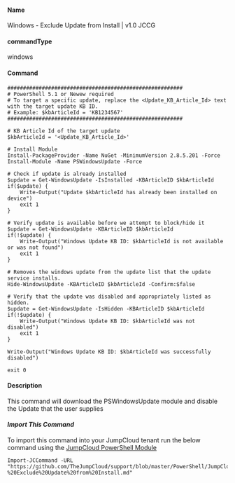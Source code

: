 #### Name

Windows - Exclude Update from Install | v1.0 JCCG

#### commandType

windows

#### Command

```
########################################################
# PowerShell 5.1 or Newew required
# To target a specific update, replace the <Update_KB_Article_Id> text with the target update KB ID.
# Example: $kbArticleId = 'KB1234567'
########################################################

# KB Article Id of the target update
$kbArticleId = '<Update_KB_Article_Id>'

# Install Module
Install-PackageProvider -Name NuGet -MinimumVersion 2.8.5.201 -Force
Install-Module -Name PSWindowsUpdate -Force
    
# Check if update is already installed
$update = Get-WindowsUpdate -IsInstalled -KBArticleID $kbArticleId
if($update) {
    Write-Output("Update $kbArticleId has already been installed on device")
    exit 1
}

# Verify update is available before we attempt to block/hide it
$update = Get-WindowsUpdate -KBArticleID $kbArticleId
if(!$update) {
    Write-Output("Windows Update KB ID: $kbArticleId is not available or was not found")
    exit 1
}

# Removes the windows update from the update list that the update service installs.
Hide-WindowsUpdate -KBArticleID $kbArticleId -Confirm:$false
    
# Verify that the update was disabled and appropriately listed as hidden.
$update = Get-WindowsUpdate -IsHidden -KBArticleID $kbArticleId
if(!$update) {
    Write-Output("Windows Update KB ID: $kbArticleId was not disabled")
    exit 1
}

Write-Output("Windows Update KB ID: $kbArticleId was successfully disabled")

exit 0
```

#### Description

This command will download the PSWindowsUpdate module and disable the Update that the user supplies

#### *Import This Command*

To import this command into your JumpCloud tenant run the below command using the [JumpCloud PowerShell Module](https://github.com/TheJumpCloud/support/wiki/Installing-the-JumpCloud-PowerShell-Module)

```
Import-JCCommand -URL "https://github.com/TheJumpCloud/support/blob/master/PowerShell/JumpCloud%20Commands%20Gallery/Windows%20Commands/Windows%20-%20Exclude%20Update%20from%20Install.md"
```
